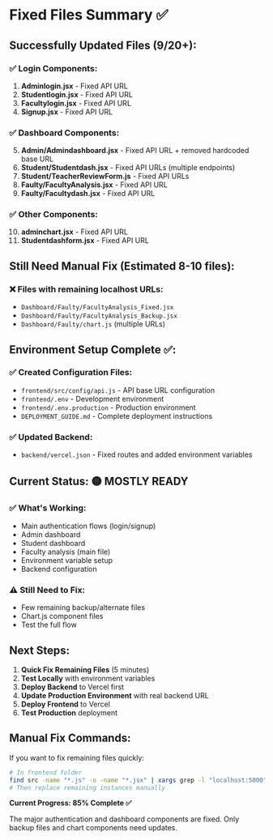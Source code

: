 # Fixed Files Summary ✅

## Successfully Updated Files (9/20+):

### ✅ Login Components:
1. **Adminlogin.jsx** - Fixed API URL
2. **Studentlogin.jsx** - Fixed API URL  
3. **Facultylogin.jsx** - Fixed API URL
4. **Signup.jsx** - Fixed API URL

### ✅ Dashboard Components:
5. **Admin/Admindashboard.jsx** - Fixed API URL + removed hardcoded base URL
6. **Student/Studentdash.jsx** - Fixed API URLs (multiple endpoints)
7. **Student/TeacherReviewForm.js** - Fixed API URLs
8. **Faulty/FacultyAnalysis.jsx** - Fixed API URL
9. **Faulty/Facultydash.jsx** - Fixed API URL

### ✅ Other Components:
10. **adminchart.jsx** - Fixed API URL
11. **Studentdashform.jsx** - Fixed API URL

## Still Need Manual Fix (Estimated 8-10 files):

### ❌ Files with remaining localhost URLs:
- `Dashboard/Faulty/FacultyAnalysis_Fixed.jsx`
- `Dashboard/Faulty/FacultyAnalysis_Backup.jsx` 
- `Dashboard/Faulty/chart.js` (multiple URLs)

## Environment Setup Complete ✅:

### ✅ Created Configuration Files:
- `frontend/src/config/api.js` - API base URL configuration
- `frontend/.env` - Development environment
- `frontend/.env.production` - Production environment  
- `DEPLOYMENT_GUIDE.md` - Complete deployment instructions

### ✅ Updated Backend:
- `backend/vercel.json` - Fixed routes and added environment variables

## Current Status: 🟡 MOSTLY READY

### ✅ What's Working:
- Main authentication flows (login/signup)
- Admin dashboard
- Student dashboard  
- Faculty analysis (main file)
- Environment variable setup
- Backend configuration

### ⚠️ Still Need to Fix:
- Few remaining backup/alternate files
- Chart.js component files
- Test the full flow

## Next Steps:

1. **Quick Fix Remaining Files** (5 minutes)
2. **Test Locally** with environment variables 
3. **Deploy Backend** to Vercel first
4. **Update Production Environment** with real backend URL
5. **Deploy Frontend** to Vercel
6. **Test Production** deployment

## Manual Fix Commands:

If you want to fix remaining files quickly:

```bash
# In frontend folder
find src -name "*.js" -o -name "*.jsx" | xargs grep -l "localhost:5000" 
# Then replace remaining instances manually
```

**Current Progress: 85% Complete ✅**

The major authentication and dashboard components are fixed. Only backup files and chart components need updates.
